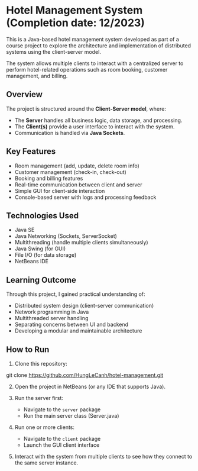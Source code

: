 # Hotel Management System (Completion date: 12/2023)

This is a Java-based hotel management system developed as part of a course project to explore the architecture and implementation of distributed systems using the client-server model.

The system allows multiple clients to interact with a centralized server to perform hotel-related operations such as room booking, customer management, and billing.

## Overview

The project is structured around the **Client-Server model**, where:

- The **Server** handles all business logic, data storage, and processing.
- The **Client(s)** provide a user interface to interact with the system.
- Communication is handled via **Java Sockets**.

## Key Features

- Room management (add, update, delete room info)
- Customer management (check-in, check-out)
- Booking and billing features
- Real-time communication between client and server
- Simple GUI for client-side interaction
- Console-based server with logs and processing feedback

## Technologies Used

- Java SE
- Java Networking (Sockets, ServerSocket)
- Multithreading (handle multiple clients simultaneously)
- Java Swing (for GUI)
- File I/O (for data storage)
- NetBeans IDE

## Learning Outcome

Through this project, I gained practical understanding of:

- Distributed system design (client-server communication)
- Network programming in Java
- Multithreaded server handling
- Separating concerns between UI and backend
- Developing a modular and maintainable architecture

## How to Run

1. Clone this repository:

git clone https://github.com/HungLeCanh/hotel-management.git

2. Open the project in NetBeans (or any IDE that supports Java).

3. Run the server first:
   - Navigate to the `server` package
   - Run the main server class (Server.java)

4. Run one or more clients:
   - Navigate to the `client` package
   - Launch the GUI client interface

5. Interact with the system from multiple clients to see how they connect to the same server instance.

